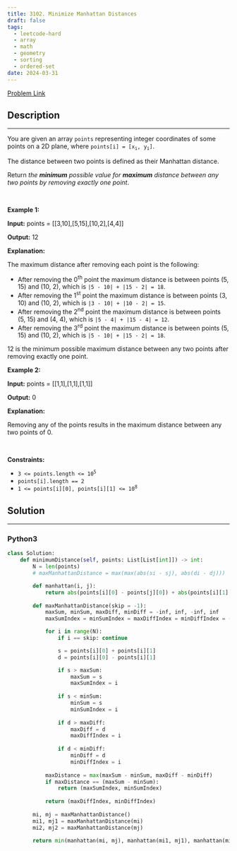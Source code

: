 ```yaml
---
title: 3102. Minimize Manhattan Distances
draft: false
tags: 
  - leetcode-hard
  - array
  - math
  - geometry
  - sorting
  - ordered-set
date: 2024-03-31
---
```


[Problem Link](https://leetcode.com/problems/minimize-manhattan-distances/)

## Description

---
<p>You are given an array <code>points</code> representing integer coordinates of some points on a 2D plane, where <code>points[i] = [x<sub>i</sub>, y<sub>i</sub>]</code>.</p>

<p>The distance between two points is defined as their <span data-keyword="manhattan-distance">Manhattan distance</span>.</p>

<p>Return <em>the <strong>minimum</strong> possible value for <strong>maximum</strong> distance between any two points by removing exactly one point</em>.</p>

<p>&nbsp;</p>
<p><strong class="example">Example 1:</strong></p>

<div class="example-block">
<p><strong>Input:</strong> <span class="example-io">points = [[3,10],[5,15],[10,2],[4,4]]</span></p>

<p><strong>Output:</strong> <span class="example-io">12</span></p>

<p><strong>Explanation:</strong></p>

<p>The maximum distance after removing each point is the following:</p>

<ul>
	<li>After removing the 0<sup>th</sup> point the maximum distance is between points (5, 15) and (10, 2), which is <code>|5 - 10| + |15 - 2| = 18</code>.</li>
	<li>After removing the 1<sup>st</sup> point the maximum distance is between points (3, 10) and (10, 2), which is <code>|3 - 10| + |10 - 2| = 15</code>.</li>
	<li>After removing the 2<sup>nd</sup> point the maximum distance is between points (5, 15) and (4, 4), which is <code>|5 - 4| + |15 - 4| = 12</code>.</li>
	<li>After removing the 3<sup>rd</sup> point the maximum distance is between points (5, 15) and (10, 2), which is <code>|5 - 10| + |15 - 2| = 18</code>.</li>
</ul>

<p>12 is the minimum possible maximum distance between any two points after removing exactly one point.</p>
</div>

<p><strong class="example">Example 2:</strong></p>

<div class="example-block">
<p><strong>Input:</strong> <span class="example-io">points = [[1,1],[1,1],[1,1]]</span></p>

<p><strong>Output:</strong> <span class="example-io">0</span></p>

<p><strong>Explanation:</strong></p>

<p>Removing any of the points results in the maximum distance between any two points of 0.</p>
</div>

<p>&nbsp;</p>
<p><strong>Constraints:</strong></p>

<ul>
	<li><code>3 &lt;= points.length &lt;= 10<sup>5</sup></code></li>
	<li><code>points[i].length == 2</code></li>
	<li><code>1 &lt;= points[i][0], points[i][1] &lt;= 10<sup>8</sup></code></li>
</ul>


## Solution

---
### Python3
``` py title='minimize-manhattan-distances'
class Solution:
    def minimumDistance(self, points: List[List[int]]) -> int:
        N = len(points)
        # maxManhattanDistance = max(max(abs(si - sj), abs(di - dj)))

        def manhattan(i, j):
            return abs(points[i][0] - points[j][0]) + abs(points[i][1] - points[j][1])
        
        def maxManhattanDistance(skip = -1):
            maxSum, minSum, maxDiff, minDiff = -inf, inf, -inf, inf
            maxSumIndex = minSumIndex = maxDiffIndex = minDiffIndex = -1

            for i in range(N):
                if i == skip: continue

                s = points[i][0] + points[i][1]
                d = points[i][0] - points[i][1]

                if s > maxSum:
                    maxSum = s
                    maxSumIndex = i
                
                if s < minSum:
                    minSum = s
                    minSumIndex = i
                
                if d > maxDiff:
                    maxDiff = d
                    maxDiffIndex = i
                
                if d < minDiff:
                    minDiff = d
                    minDiffIndex = i
                
            maxDistance = max(maxSum - minSum, maxDiff - minDiff)
            if maxDistance == (maxSum - minSum):
                return (maxSumIndex, minSumIndex)
            
            return (maxDiffIndex, minDiffIndex)
        
        mi, mj = maxManhattanDistance()
        mi1, mj1 = maxManhattanDistance(mi)
        mi2, mj2 = maxManhattanDistance(mj)

        return min(manhattan(mi, mj), manhattan(mi1, mj1), manhattan(mi2, mj2))

```

